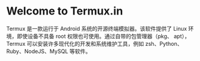 # Welcome to Termux.in

Termux 是一款运行于 Android 系统的开源终端模拟器。该软件提供了 Linux 环境，即使设备不具备 root 权限也可使用。通过自带的包管理器（pkg、 apt），Termux 可以安装许多现代化的开发和系统维护工具，例如 zsh、Python、Ruby、NodeJS、MySQL 等软件。
